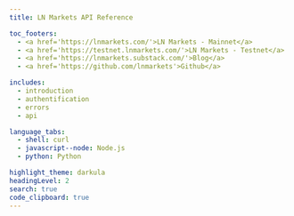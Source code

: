 ```yaml
---
title: LN Markets API Reference

toc_footers:
  - <a href='https://lnmarkets.com/'>LN Markets - Mainnet</a>
  - <a href='https://testnet.lnmarkets.com/'>LN Markets - Testnet</a>
  - <a href='https://lnmarkets.substack.com/'>Blog</a>
  - <a href='https://github.com/lnmarkets'>Github</a>

includes:
  - introduction
  - authentification
  - errors
  - api

language_tabs:
  - shell: curl
  - javascript--node: Node.js
  - python: Python

highlight_theme: darkula
headingLevel: 2
search: true
code_clipboard: true
---
```

